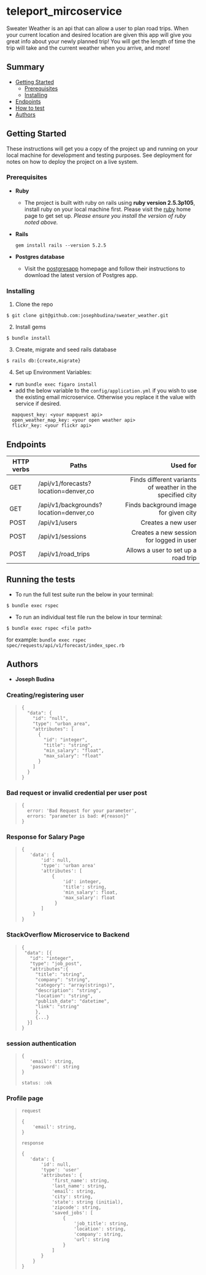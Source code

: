 # teleport_mircoservice
Sweater Weather is an api that can allow a user to plan road trips. When your current location and desired location are given this app will give you great info about your newly planned trip! You will get the length of time the trip will take and the current weather when you arrive, and more!
## Summary

  - [Getting Started](#getting-started)
    - [Prerequisites](#prerequisites)
    - [Installing](#installing)
  - [Endpoints](#endpoints)  
  - [How to test](#running-the-tests)
  - [Authors](#authors)

## Getting Started

These instructions will get you a copy of the project up and running on
your local machine for development and testing purposes. See deployment
for notes on how to deploy the project on a live system.

### Prerequisites

* __Ruby__

  - The project is built with ruby on rails using __ruby version 2.5.3p105__, install ruby on your local machine first. Please visit the [ruby](https://www.ruby-lang.org/en/documentation/installation/) home page to get set up. _Please ensure you install the version of ruby noted above._

* __Rails__
  ```
  gem install rails --version 5.2.5
  ```

* __Postgres database__
  - Visit the [postgresapp](https://postgresapp.com/downloads.html) homepage and follow their instructions to download the latest version of Postgres app.

### Installing

1. Clone the repo
  ```
  $ git clone git@github.com:josephbudina/sweater_weather.git
  ```

2. Install gems
  ```
  $ bundle install
  ```

3. Create, migrate and seed rails database
  ```
  $ rails db:{create,migrate}
  ```

4. Set up Environment Variables:
  - run `bundle exec figaro install`
  - add the below variable to the `config/application.yml` if you wish to use the existing email microservice. Otherwise you replace it the value with service if desired.
  ```
    mapquest_key: <your mapquest api>
    open_weather_map_key: <your open weather api>
    flickr_key: <your flickr api>
  ```
## Endpoints
| HTTP verbs | Paths  | Used for |
| ---------- | ------ | --------:|
| GET | /api/v1/forecasts?location=denver,co | Finds different variants of weather in the specified city |
| GET | /api/v1/backgrounds?location=denver,co | Finds background image for given city |
| POST | /api/v1/users | Creates a new user |
| POST | /api/v1/sessions | Creates a new session for logged in user |
| POST | /api/v1/road_trips | Allows a user to set up a road trip |

## Running the tests
- To run the full test suite run the below in your terminal:
```
$ bundle exec rspec
```
- To run an individual test file run the below in tour terminal:
```
$ bundle exec rspec <file path>
```
for example: `bundle exec rspec spec/requests/api/v1/forecast/index_spec.rb`

## Authors
  - **Joseph Budina**

### Creating/registering user

> ```
> {
>   "data": {
>     "id": "null",
>     "type": "urban_area",
>     "attributes": [
>       {
>         "id": "integer",
>         "title": "string",
>         "min_salary": "float",
>         "max_salary": "float"
>       }
>     ]
>   }
> }

### Bad request or invalid credential per user post

> ```
> {
>   error: 'Bad Request for your parameter',
>   errors: "parameter is bad: #{reason}"
> }


### Response for Salary Page

>```
>{
>    'data': { 
>        'id': null,
>        'type': 'urban area'
>        'attributes': [
>            {  
>                'id': integer,
>                'title': string,
>                'min_salary': float,
>                'max_salary': float
>             }
>        ]
>     }
>}

### StackOverflow Microservice to Backend

> ```
> {
>  "data": [{
>    "id": "integer",
>    "type": "job_post",
>    "attributes":{
>      "title": "string",
>      "company": "string",
>      "category": "array(strings)",
>      "description": "string",
>      "location": "string",
>      "publish_date": "datetime",
>      "link": "string"
>      },
>      {...}
>   }]
> }
 

### session authentication

>```
>{ 
>    'email': string,
>    'password': string
>}
> 
> status: :ok

### Profile page

>```
>request
>
>{
>     'email': string,
>}
>
>response
>
>{
>    'data': { 
>        'id': null,
>        'type': 'user'
>        'attributes': {
>            'first_name': string,
>            'last_name': string,
>            'email': string,
>            'city': string,
>            'state': string (initial),
>            'zipcode': string,
>            'saved_jobs': [
>                {
>                    'job_title': string,
>                    'location': string,
>                    'company': string,
>                    'url': string
>                }
>            ]
>        }
>     }
>}

